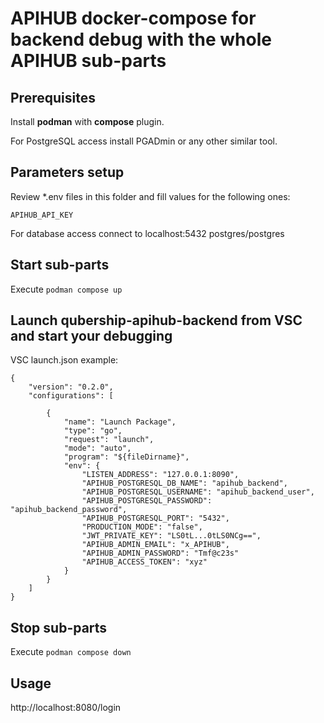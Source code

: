 # APIHUB docker-compose for backend debug with the whole APIHUB sub-parts

## Prerequisites

Install **podman** with **compose** plugin.

For PostgreSQL access install PGADmin or any other similar tool.

## Parameters setup

Review *.env files in this folder and fill values for the following ones:

```
APIHUB_API_KEY
```

For database access connect to localhost:5432 postgres/postgres


## Start sub-parts

Execute `podman compose up`

## Launch qubership-apihub-backend from VSC and start your debugging

VSC launch.json example:

```
{
    "version": "0.2.0",
    "configurations": [
    
        {
            "name": "Launch Package",
            "type": "go",
            "request": "launch",
            "mode": "auto",
            "program": "${fileDirname}",
            "env": {
                "LISTEN_ADDRESS": "127.0.0.1:8090",
                "APIHUB_POSTGRESQL_DB_NAME": "apihub_backend",
                "APIHUB_POSTGRESQL_USERNAME": "apihub_backend_user",
                "APIHUB_POSTGRESQL_PASSWORD": "apihub_backend_password",
                "APIHUB_POSTGRESQL_PORT": "5432",
                "PRODUCTION_MODE": "false",
                "JWT_PRIVATE_KEY": "LS0tL...0tLS0NCg==",
                "APIHUB_ADMIN_EMAIL": "x_APIHUB",
                "APIHUB_ADMIN_PASSWORD": "Tmf@c23s"
                "APIHUB_ACCESS_TOKEN": "xyz"
            }
        }
    ]
}
```

## Stop sub-parts

Execute `podman compose down`

## Usage

http://localhost:8080/login
